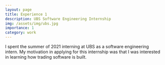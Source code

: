 ```yaml
---
layout: page
title: Experience 1
description: UBS Software Engineering Internship
img: /assets/img/ubs.jpg
importance: 1
category: work
---
```


I spent the summer of 2021 interning at UBS as a software engineering intern. My motivation in applying for this internship was that I was interested in learning how trading software is built. 